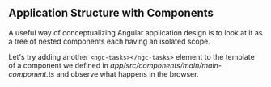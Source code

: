 ## Application Structure with Components

A useful way of conceptualizing Angular application design is to look at it as a tree of nested components each having an isolated scope. 

Let's try adding another `<ngc-tasks></ngc-tasks>` element to the template of a component we defined in *app/src/components/main/main-component.ts* and observe what happens in the browser.
